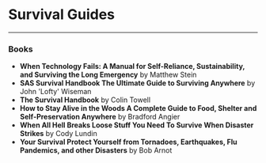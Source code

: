 # Survival Guides

---
### Books
* **When Technology Fails: A Manual for Self-Reliance, Sustainability, and Surviving the Long Emergency** by Matthew Stein
* **SAS Survival Handbook The Ultimate Guide to Surviving Anywhere** by John 'Lofty' Wiseman
* **The Survival Handbook** by Colin Towell
* **How to Stay Alive in the Woods A Complete Guide to Food, Shelter and Self-Preservation Anywhere** by Bradford Angier
* **When All Hell Breaks Loose Stuff You Need To Survive When Disaster Strikes** by Cody Lundin
* **Your Survival Protect Yourself from Tornadoes, Earthquakes, Flu Pandemics, and other Disasters** by Bob Arnot
